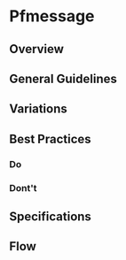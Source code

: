 # Pfmessage

## Overview

## General Guidelines

## Variations

## Best Practices

### Do

### Dont't

## Specifications

## Flow
